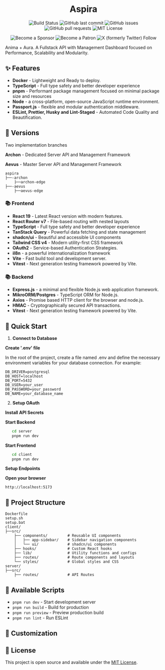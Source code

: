 <link href="style.css" rel="stylesheet"></link>
<h1 class="text-center" style="text-align: center">Aspira</h1>

<p class="text-center" style="text-align: center">
    <a href="https://github.com/Voidware-Prohibited/targetvector-api-fullstack/commits/master" class="no-decoration" style="text-decoration: none">
    <img src="https://vercelbadge.vercel.app/api/Voidware-Prohibited/targetvector-api-fullstack?plastic"
         alt="Build Status">
    </a>
    <a href="https://github.com/Voidware-Prohibited/targetvector-api-fullstack/commits/master" class="no-decoration" style="text-decoration: none">
    <img src="https://img.shields.io/github/last-commit/Voidware-Prohibited/targetvector-api-fullstack.svg?style=flat-square&logo=github&logoColor=white"
         alt="GitHub last commit">
    </a>
    <a href="https://github.com/Voidware-Prohibited/targetvector-api-fullstack/issues" class="no-decoration" style="text-decoration: none">
    <img src="https://img.shields.io/github/issues-raw/Voidware-Prohibited/targetvector-api-fullstack.svg?style=flat-square&logo=github&logoColor=white"
         alt="GitHub issues">
    </a>
    <a href="https://github.com/Voidware-Prohibited/targetvector-api-fullstack/pulls" class="no-decoration" style="text-decoration: none">
    <img src="https://img.shields.io/github/issues-pr-raw/Voidware-Prohibited/targetvector-api-fullstack.svg?style=flat-square&logo=github&logoColor=white"
         alt="GitHub pull requests">
    </a>
    <a href="https://github.com/Voidware-Prohibited/targetvector-api-fullstack/blob/master/LICENSE" class="no-decoration" style="text-decoration: none">
    <img src="https://img.shields.io/badge/License-MIT-yellow.svg"
         alt="MIT License">
    </a>
</p>
<p class="text-center" style="text-align: center">
    <a href="https://github.com/sponsors/colorindarkness" class="no-decoration" style="text-decoration: none">
    <img src="https://img.shields.io/github/sponsors/colorindarkness.svg?style=flat-square&logo=github&logoColor=white"
         alt="Become a Sponsor">
    </a>
    <a href="https://www.patreon.com/colorindarkness" class="no-decoration" style="text-decoration: none">
    <img src="https://img.shields.io/endpoint.svg?url=https%3A%2F%2Fshieldsio-patreon.vercel.app%2Fapi%3Fusername%3Dcolorindarkness%26type%3Dpatrons&style=flat"
         alt="Become a Patron">
    </a>
    <a href="https://www.x.com/voidwarex" class="no-decoration" style="text-decoration: none">
    <img alt="X (formerly Twitter) Follow" src="https://img.shields.io/twitter/follow/voidwarex?style=flat&logo=x">
     </a>
</p>

Anima + Aura. A Fullstack API with Management Dashboard focused on Performance, Scalability and Modularity.

## ✨ Features

- **Docker** -  Lightweight and Ready to deploy.
- **TypeScript** - Full type safety and better developer experience
- **pnpm** - Performant package management focused on minimal package size and resources
- **Node** -  a cross-platform, open-source JavaScript runtime environment.
- **Passport.js** - flexible and modular authentication middleware.
- **ESLint, Prettier, Husky and Lint-Staged** - Automated Code Quality and Beautification.

## 🔀 Versions
Two implementation branches

**Archon** - Dedicated Server API and Management Framework

**Aevus** - Master Server API and Management Framework

```
aspira
├──-archon
    ├──archon-edge
├──-aevus
    ├──aevus-edge
```

### 📚 Frontend

- **React 19** - Latest React version with modern features.
- **React Router v7** - File-based routing with nested layouts
- **TypeScript** - Full type safety and better developer experience
- **TanStack Query** - Powerful data fetching and state management
- **shadcn/ui** - Beautiful and accessible UI components
- **Tailwind CSS v4** - Modern utility-first CSS framework
- **OAuth2** - Service-based Authentication Strategies.
- **il8n** - a powerful internationalization framework
- **Vite** - Fast build tool and development server.
- **Vitest** - Next generation testing framework powered by Vite.

### 📚 Backend

- **Express.js** - a minimal and flexible Node.js web application framework.
- **MikroORM/Postgres** - TypeScript ORM for Node.js.
- **Axios** - Promise based HTTP client for the browser and node.js.
- **HMAC** - Cryptographically secured API transactions.
- **Vitest** - Next generation testing framework powered by Vite.

## 🚀 Quick Start

1. **Connect to Database**

**Create '.env' file**

In the root of the project, create a file named .env and define the necessary environment variables for your database connection. For example:
```
DB_DRIVER=postgresql
DB_HOST=localhost
DB_PORT=5432
DB_USER=your_user
DB_PASSWORD=your_password
DB_NAME=your_database_name
```

2. **Setup OAuth**

**Install API Secrets**

**Start Backend**
```bash
   cd server
   pnpm run dev
   ```

**Start Frontend**
```bash
   cd client
   pnpm run dev
   ```
**Setup Endpoints**

**Open your browser**
   ```
   http://localhost:5173
   ```

## 📁 Project Structure

```
Dockerfile
setup.sh
setup.bat
client/
├──src/
    ├── components/         # Reusable UI components
    │   ├── app-sidebar/    # Sidebar navigation components
    │   └── ui/             # shadcn/ui components
    ├── hooks/              # Custom React hooks
    ├── lib/                # Utility functions and configs
    ├── routes/             # Route components and layouts
    └── styles/             # Global styles and CSS
server/
├──src/
    ├── routes/             # API Routes

```

## 🔧 Available Scripts

- `pnpm run dev` - Start development server
- `pnpm run build` - Build for production
- `pnpm run preview` - Preview production build
- `pnpm run lint` - Run ESLint

## 🎨 Customization


## 📄 License

This project is open source and available under the [MIT License](LICENSE).

